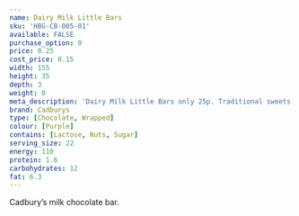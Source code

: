 ```yaml
---
name: Dairy Milk Little Bars
sku: 'HBG-CB-005-01'
available: FALSE
purchase_option: 0
price: 0.25
cost_price: 0.15
width: 155
height: 35
depth: 3
weight: 0
meta_description: 'Dairy Milk Little Bars only 25p. Traditional sweets and more at Humbugs Confectionery Store. Specialists in satisfying your sweet tooth!'
brand: Cadburys
type: [Chocolate, Wrapped]
colour: [Purple]
contains: [Lactose, Nuts, Sugar]
serving_size: 22
energy: 110
protein: 1.6
carbohydrates: 12
fat: 6.3
---
```

Cadbury’s milk chocolate bar.